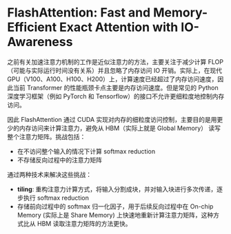 # FlashAttention: Fast and Memory-Efficient Exact Attention with IO-Awareness

之前有关加速注意力机制的工作是近似注意力的方法，主要关注于减少计算 FLOP（可能与实际运行时间没有关系）并且忽略了内存访问 IO 开销。实际上，在现代 GPU（V100、A100、H100、H200）上，计算速度已经超过了内存访问速度，因此当前 Transformer 的性能瓶颈卡点主要是内存访问速度。但是常见的 Python 深度学习框架（例如 PyTorch 和 Tensorflow）的接口不允许更细粒度地控制内存访问。

因此 FlashAttention 通过 CUDA 实现对内存的细粒度访问控制，主要目的是用更少的内存访问来计算注意力，避免从 HBM（实际上就是 Global Memory） 读写整个注意力矩阵。挑战包括：
- 在不访问整个输入的情况下计算 softmax reduction
- 不存储反向过程中的注意力矩阵

通过两种技术来解决这些挑战：
- **tiling**: 重构注意力计算方式，将输入分割成块，并对输入块进行多次传递，逐步执行 softmax reduction
- 存储前向过程中的 softmax 归一化因子，用于后续反向过程中在 On-chip Memory (实际上是 Share Memory) 上快速地重新计算注意力矩阵，这种方式比从 HBM 读取注意力矩阵的方法更快。
